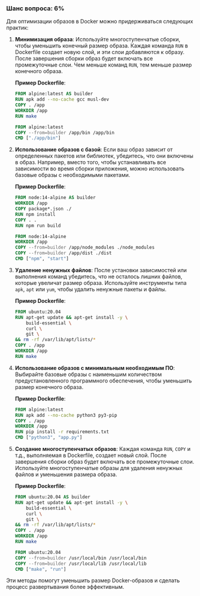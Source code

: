 ### Шанс вопроса: 6%

Для оптимизации образов в Docker можно придерживаться следующих практик:

1. **Минимизация образа**: Используйте многоступенчатые сборки, чтобы уменьшить конечный размер образа. Каждая команда `RUN` в Dockerfile создает новую слой, и эти слои добавляются к образу. После завершения сборки образ будет включать все промежуточные слои. Чем меньше команд `RUN`, тем меньше размер конечного образа.

   **Пример Dockerfile**:
   ```dockerfile
   FROM alpine:latest AS builder
   RUN apk add --no-cache gcc musl-dev
   COPY . /app
   WORKDIR /app
   RUN make

   FROM alpine:latest
   COPY --from=builder /app/bin /app/bin
   CMD ["./app/bin"]
   ```

2. **Использование образов с базой**: Если ваш образ зависит от определенных пакетов или библиотек, убедитесь, что они включены в образ. Например, вместо того, чтобы устанавливать все зависимости во время сборки приложения, можно использовать базовые образы с необходимыми пакетами.

   **Пример Dockerfile**:
   ```dockerfile
   FROM node:14-alpine AS builder
   WORKDIR /app
   COPY package*.json ./
   RUN npm install
   COPY . .
   RUN npm run build

   FROM node:14-alpine
   WORKDIR /app
   COPY --from=builder /app/node_modules ./node_modules
   COPY --from=builder /app/dist ./dist
   CMD ["npm", "start"]
   ```

3. **Удаление ненужных файлов**: После установки зависимостей или выполнения команд убедитесь, что не осталось лишних файлов, которые увеличат размер образа. Используйте инструменты типа `apk`, `apt` или `yum`, чтобы удалить ненужные пакеты и файлы.

   **Пример Dockerfile**:
   ```dockerfile
   FROM ubuntu:20.04
   RUN apt-get update && apt-get install -y \
       build-essential \
       curl \
       git \
   && rm -rf /var/lib/apt/lists/*
   COPY . /app
   WORKDIR /app
   RUN make
   ```

4. **Использование образов с минимальным необходимым ПО**: Выбирайте базовые образы с наименьшим количеством предустановленного программного обеспечения, чтобы уменьшить размер конечного образа.

   **Пример Dockerfile**:
   ```dockerfile
   FROM alpine:latest
   RUN apk add --no-cache python3 py3-pip
   COPY . /app
   WORKDIR /app
   RUN pip install -r requirements.txt
   CMD ["python3", "app.py"]
   ```

5. **Создание многоступенчатых образов**: Каждая команда `RUN`, `COPY` и т.д., выполняемая в Dockerfile, создает новый слой. После завершения сборки образ будет включать все промежуточные слои. Используйте многоступенчатые образы для удаления ненужных файлов и уменьшения размера образа.

   **Пример Dockerfile**:
   ```dockerfile
   FROM ubuntu:20.04 AS builder
   RUN apt-get update && apt-get install -y \
       build-essential \
       curl \
       git \
   && rm -rf /var/lib/apt/lists/*
   COPY . /app
   WORKDIR /app
   RUN make

   FROM ubuntu:20.04
   COPY --from=builder /usr/local/bin /usr/local/bin
   COPY --from=builder /usr/local/lib /usr/local/lib
   CMD ["make", "run"]
   ```

Эти методы помогут уменьшить размер Docker-образов и сделать процесс развертывания более эффективным.